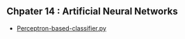 ## Chpater 14 : Artificial Neural Networks
* [Perceptron-based-classifier.py](ML/Perceptron-based-classifier.py)
